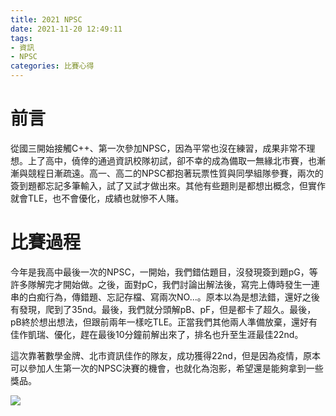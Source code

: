 ```yaml
---
title: 2021 NPSC
date: 2021-11-20 12:49:11
tags: 
- 資訊 
- NPSC 
categories: 比賽心得
---
```

# 前言
從國三開始接觸C++、第一次參加NPSC，因為平常也沒在練習，成果非常不理想。上了高中，僥倖的通過資訊校隊初試，卻不幸的成為備取一無緣北市賽，也漸漸與競程日漸疏遠。高一、高二的NPSC都抱著玩票性質與同學組隊參賽，兩次的簽到題都忘記多筆輸入，試了又試才做出來。其他有些題則是都想出概念，但實作就會TLE，也不會優化，成績也就慘不人賭。
<!--more-->
# 比賽過程
今年是我高中最後一次的NPSC，一開始，我們錯估題目，沒發現簽到題pG，等許多隊解完才開始做。之後，面對pC，我們討論出解法後，寫完上傳時發生一連串的白痴行為，傳錯題、忘記存檔、寫兩次NO...。原本以為是想法錯，還好之後有發現，爬到了35nd。最後，我們就分頭解pB、pF，但是都卡了超久。最後，pB終於想出想法，但跟前兩年一樣吃TLE。正當我們其他兩人準備放棄，還好有佳作凱瑞、優化，趕在最後10分鐘前解出來了，排名也升至生涯最佳22nd。
 
這次靠著數學金牌、北市資訊佳作的隊友，成功獲得22nd，但是因為疫情，原本可以參加人生第一次的NPSC決賽的機會，也就化為泡影，希望還是能夠拿到一些獎品。

![](https://i.imgur.com/obUOwTd.png)